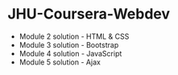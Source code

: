 # JHU-Coursera-Webdev

* Module 2 solution - HTML & CSS
* Module 3 solution - Bootstrap
* Module 4 solution - JavaScript
* Module 5 solution - Ajax
